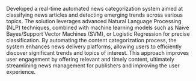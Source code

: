 Developed a real-time automated news categorization system aimed at classifying news articles and detecting emerging trends across various topics. The solution leverages advanced Natural Language Processing (NLP) techniques, combined with machine learning models such as Naive Bayes/Support Vector Machines (SVM), or Logistic Regression for precise classification. By automating the content categorization process, the system enhances news delivery platforms, allowing users to efficiently discover significant trends and topics of interest. This approach improves user engagement by offering relevant and timely content, ultimately streamlining news management for publishers and improving the user experience.

